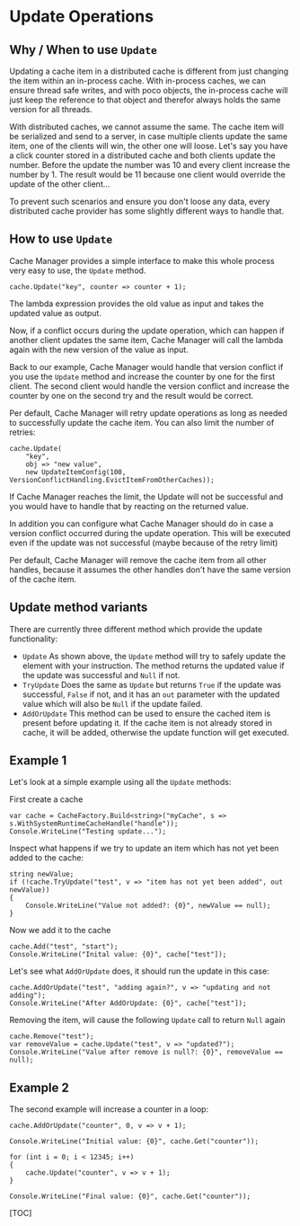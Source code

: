 
# Update Operations
## Why / When to use `Update`
Updating a cache item in a distributed cache is different from just changing the item within an in-process cache. 
With in-process caches, we can ensure thread safe writes, and with poco objects, the in-process cache will just keep the reference to that object and therefor always holds the same version for all threads. 

With distributed caches, we cannot assume the same. The cache item will be serialized and send to a server, in case multiple clients update the same item, one of the clients will win, the other one will loose.
Let's say you have a click counter stored in a distributed cache and both clients update the number. Before the update the number was 10 and every client increase the number by 1. The result would be 11 because one client would override the update of the other client...

To prevent such scenarios and ensure you don't loose any data, every distributed cache provider has some slightly different ways to handle that. 

## How to use `Update`
Cache Manager provides a simple interface to make this whole process very easy to use, the `Update` method.

	cache.Update("key", counter => counter + 1);

The lambda expression provides the old value as input and takes the updated value as output.

Now, if a conflict occurs during the update operation, which can happen if another client updates the same item, Cache Manager will call the lambda again with the new version of the value as input.

Back to our example, Cache Manager would handle that version conflict if you use the `Update` method and increase the counter by one for the first client. The second client would handle the version conflict and increase the counter by one on the second try and the result would be correct.

Per default, Cache Manager will retry update operations as long as needed to successfully update the cache item. You can also limit the number of retries: 

	cache.Update(
		"key", 
		obj => "new value", 
		new UpdateItemConfig(100, VersionConflictHandling.EvictItemFromOtherCaches));

If Cache Manager reaches the limit, the Update will not be successful and you would have to handle that by reacting on the returned value.

In addition you can configure what Cache Manager should do in case a version conflict occurred during the update operation. This will be executed even if the update was not successful (maybe because of the retry limit)

Per default, Cache Manager will remove the cache item from all other handles, because it assumes the other handles don't have the same version of the cache item.

## Update method variants
There are currently three different method which provide the update functionality:

* `Update`
As shown above, the `Update` method will try to safely update the element with your instruction.
The method returns the updated value if the update was successful and `Null` if not.
* `TryUpdate`
Does the same as `Update` but returns `True` if the update was successful, `False` if not, and it has an `out` parameter with the updated value which will also be `Null` if the update failed. 
* `AddOrUpdate`
This method can be used to ensure the cached item is present before updating it. If the cache item is not already stored in cache, it will be added, otherwise the update function will get executed.

## Example 1
Let's look at a simple example using all the `Update` methods:

First create a cache

    var cache = CacheFactory.Build<string>("myCache", s => s.WithSystemRuntimeCacheHandle("handle"));
    Console.WriteLine("Testing update...");

Inspect what happens if we try to update an item which has not yet been added to the cache:

    string newValue;
    if (!cache.TryUpdate("test", v => "item has not yet been added", out newValue))
    {
        Console.WriteLine("Value not added?: {0}", newValue == null);
    }

Now we add it to the cache

    cache.Add("test", "start");
    Console.WriteLine("Inital value: {0}", cache["test"]);

Let's see what `AddOrUpdate` does, it should run the update in this case:

    cache.AddOrUpdate("test", "adding again?", v => "updating and not adding");
    Console.WriteLine("After AddOrUpdate: {0}", cache["test"]);

Removing the item, will cause the following `Update` call to return `Null` again

    cache.Remove("test");
    var removeValue = cache.Update("test", v => "updated?");
    Console.WriteLine("Value after remove is null?: {0}", removeValue == null);

## Example 2
The second example will increase a counter in a loop:


    cache.AddOrUpdate("counter", 0, v => v + 1);

    Console.WriteLine("Initial value: {0}", cache.Get("counter"));

    for (int i = 0; i < 12345; i++)
    {
        cache.Update("counter", v => v + 1);
    }

    Console.WriteLine("Final value: {0}", cache.Get("counter"));


[TOC]